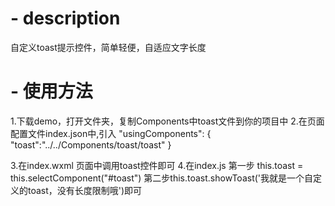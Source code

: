 # - description
自定义toast提示控件，简单轻便，自适应文字长度
# - 使用方法
1.下载demo，打开文件夹，复制Components中toast文件到你的项目中
2.在页面配置文件index.json中,引入 
"usingComponents": {
    "toast":"../../Components/toast/toast"
 }
 
3.在index.wxml 页面中调用toast控件即可<toast id="toast"></toast>
4.在index.js 第一步 this.toast = this.selectComponent("#toast") 第二步this.toast.showToast('我就是一个自定义的toast，没有长度限制哦')即可
